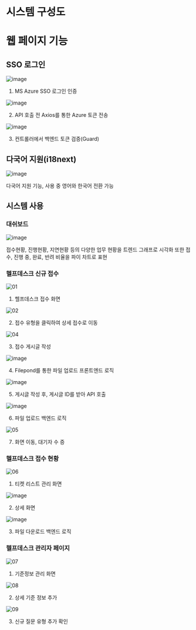 # 시스템 구성도

# 웹 페이지 기능
## SSO 로그인
![image](https://github.com/user-attachments/assets/3a538bd5-000a-4753-8fbd-a27501b6d410)

1. MS Azure SSO 로그인 인증

![image](https://github.com/user-attachments/assets/26c27150-0d95-4d80-a2d7-193958a6e7c5)

2. API 호출 전 Axios를 통한 Azure 토큰 전송

![image](https://github.com/user-attachments/assets/7e8df819-c0ae-42c7-a96a-ebbbbc5de83f)

3. 컨트롤러에서 백엔드 토큰 검증(Guard)


## 다국어 지원(i18next)
![image](https://github.com/user-attachments/assets/77304ea1-6545-45b7-8917-7075e74e7b64)

다국어 지원 기능, 사용 중 영어와 한국어 전환 가능


## 시스템 사용
### 대쉬보드
![image](https://github.com/user-attachments/assets/f3a10652-b79d-4be8-8b22-ea4022402ffe)

접수현황, 진행현황, 지연현황 등의 다양한 업무 현황을 트렌드 그래프로 시각화
또한 접수, 진행 중, 완료, 반려 비율을 파이 차트로 표현

### 헬프데스크 신규 접수
![01](https://github.com/user-attachments/assets/48aeb2b4-8a3d-40c8-a9a0-d9fbdb1a52a7)

1. 헬프데스크 접수 화면


![02](https://github.com/user-attachments/assets/d2d32179-17a5-4c38-bd2d-4915fa584a63)

2. 접수 유형을 클릭하여 상세 접수로 이동


![04](https://github.com/user-attachments/assets/0693e44c-6560-4caa-bc4f-1447d399e1b6)

3. 접수 게시글 작성

![image](https://github.com/user-attachments/assets/ef441859-e527-408d-ac31-7c56e40600ba)

4. Filepond를 통한 파일 업로드 프론트엔드 로직

![image](https://github.com/user-attachments/assets/cd07e8f9-a8dd-4d79-91be-87f27ca5d1f5)

5. 게시글 작성 후, 게시글 ID를 받아 API 호출

![image](https://github.com/user-attachments/assets/211920c7-1b4d-49fc-aa24-dee0ec4a4a49)

6. 파일 업로드 백엔드 로직

![05](https://github.com/user-attachments/assets/f5ec9c6b-b668-4ccd-a074-c136e09dc438)

7. 화면 이동, 대기자 수 증


### 헬프데스크 접수 현황
![06](https://github.com/user-attachments/assets/9c6c1d1a-216f-4419-9949-458500ec5182)

1. 티켓 리스트 관리 화면

![image](https://github.com/user-attachments/assets/67013079-ccf4-4e99-a94f-c94aef5d021f)

2. 상세 화면

![image](https://github.com/user-attachments/assets/b3c1ffaf-873e-4e70-84be-397c63f066eb)

3. 파일 다운로드 백엔드 로직

### 헬프데스크 관리자 페이지
![07](https://github.com/user-attachments/assets/32b97bff-e318-4545-91bf-2cb22d800120)

1. 기준정보 관리 화면


![08](https://github.com/user-attachments/assets/bebb96a8-68a5-4bd5-bdd6-1c44ae98c65f)

2. 상세 기준 정보 추가


![09](https://github.com/user-attachments/assets/c2503a9e-50e2-4b22-a4f0-9f20e04f531a)

3. 신규 질문 유형 추가 확인
